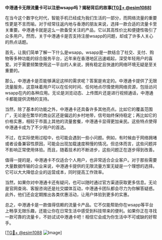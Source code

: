 **中港通卡无限流量卡可以注册wsapp吗？揭秘背后的故事[[TG💪+ @esim1088](https://t.me/s/esim1088)]**

在当今这个数字化时代，智能手机已经成为我们生活的一部分，而网络流量的重要性更是不言而喻。对于经常往返内地与香港的朋友来说，选择一款合适的流量卡至关重要。中港通卡就是这么一款备受关注的产品，它以其高性价比和便捷性吸引了众多用户。然而，关于中港通卡是否支持注册wsapp的问题，却成了许多人关心的热点话题。

首先，让我们简单了解一下什么是wsapp。wsapp是一款结合了社交、支付、购物等多种功能的综合服务平台，近年来在香港地区迅速崛起，深受年轻用户的喜爱。对于需要频繁使用这一平台的人来说，拥有稳定且快速的网络环境无疑是至关重要的。

那么，中港通卡是否能够满足这样的需求呢？答案是肯定的。中港通卡提供了无限流量服务，这意味着用户可以在任何时间、任何地点尽情使用网络资源，包括访问wsapp在内的各种应用。无论是浏览动态、上传图片还是进行视频通话，中港通卡都能提供流畅的支持。

当然，除了基本的功能之外，中港通卡还具备许多其他亮点。比如它的覆盖范围广，无论是在繁华的商业区还是偏远的乡村地带，信号始终保持稳定；再比如它的价格实惠，相较于市面上其他的流量套餐，中港通卡显得更加亲民。这些特点使得中港通卡成为了不少用户的首选。

不过，在实际使用过程中，也可能会遇到一些小问题。例如，有时候由于网络拥堵或者设备兼容性原因，可能会出现加载速度稍慢的情况。但总体而言，这些问题并不影响正常使用体验。而且，随着技术的不断进步，这些问题正在逐步得到改善。

值得一提的是，中港通卡不仅适合个人用户，也非常适合企业客户。对于那些需要大量数据传输的企业来说，中港通卡提供的无限流量方案无疑是一个理想的选择。它可以大大降低企业的运营成本，同时提高工作效率。

当然，如果你对中港通卡还有疑问，也可以随时通过官方渠道获取更多信息。无论是官网查询、客服咨询还是社交媒体互动，中港通卡团队都会尽力为你解答疑惑。此外，他们还会定期推出各类优惠活动，让用户体验到更多的实惠。

总之，中港通卡是一款值得信赖的流量卡产品。它不仅能帮助你在wsapp等平台上畅享无限乐趣，还能让你在日常生活中感受到科技带来的便利。如果你正在寻找一款可靠的流量卡，不妨试试中港通卡吧！相信它会成为你生活中不可或缺的好帮手。

[[TG💪+ @esim1088](https://t.me/s/esim1088) ![Image](https://i.postimg.cc/4NQfJmqS/Snipaste-2025-05-13-00-14-12.png)]